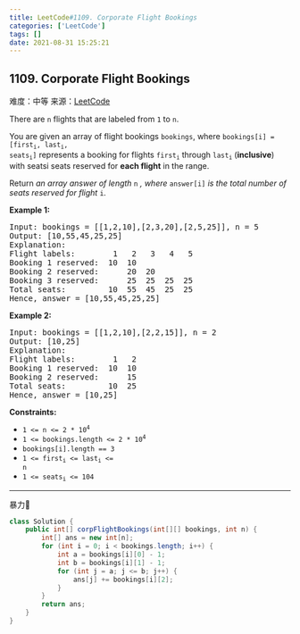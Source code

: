 ```yaml
---
title: LeetCode#1109. Corporate Flight Bookings
categories: ['LeetCode']
tags: []
date: 2021-08-31 15:25:21
---
```


## 1109. Corporate Flight Bookings

难度：<span class="level-md">中等</span>
来源：[LeetCode](https://leetcode-cn.com/problems/corporate-flight-bookings/)

There are `n` flights that are labeled from `1` to `n`.

You are given an array of flight bookings `bookings`, where <code>bookings[i] = [first<sub>i</sub>, last<sub>i</sub>, seats<sub>i</sub>]</code> represents a booking for flights <code>first<sub>i</sub></code> through <code>last<sub>i</sub></code> (**inclusive**) with seatsi seats reserved for **each flight** in the range.

Return *an array answer of length* `n` *, where* `answer[i]` *is the total number of seats reserved for flight* `i`.

<!--more-->

**Example 1:**
<pre>
Input: bookings = [[1,2,10],[2,3,20],[2,5,25]], n = 5
Output: [10,55,45,25,25]
Explanation:
Flight labels:        1   2   3   4   5
Booking 1 reserved:  10  10
Booking 2 reserved:      20  20
Booking 3 reserved:      25  25  25  25
Total seats:         10  55  45  25  25
Hence, answer = [10,55,45,25,25]
</pre>

**Example 2:**
<pre>
Input: bookings = [[1,2,10],[2,2,15]], n = 2
Output: [10,25]
Explanation:
Flight labels:        1   2
Booking 1 reserved:  10  10
Booking 2 reserved:      15
Total seats:         10  25
Hence, answer = [10,25]
</pre>

**Constraints:**

- <code>1 <= n <= 2 * 10<sup>4</sup></code>
- <code>1 <= bookings.length <= 2 * 10<sup>4</sup></code>
- <code>bookings[i].length == 3</code>
- <code>1 <= first<sub>i</sub> <= last<sub>i</sub> <= n</code>
- <code>1 <= seats<sub>i</sub> <= 104</code>

------

暴力🤣
```java
class Solution {
    public int[] corpFlightBookings(int[][] bookings, int n) {
        int[] ans = new int[n];
        for (int i = 0; i < bookings.length; i++) {
            int a = bookings[i][0] - 1;
            int b = bookings[i][1] - 1;
            for (int j = a; j <= b; j++) {
                ans[j] += bookings[i][2];
            }
        }
        return ans;
    }
}
```

